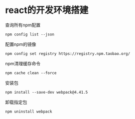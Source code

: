 # react的开发环境搭建

查询所有npm配置 
```shell script
npm config list --json 
```

配置npm的镜像
```shell script
npm config set registry https://registry.npm.taobao.org/
```

npm清理缓存命令
```shell script
npm cache clean --force
```

安装包
```shell script
npm install --save-dev webpack@4.41.5
```

卸载指定包
```shell script
npm uninstall webpack
```
